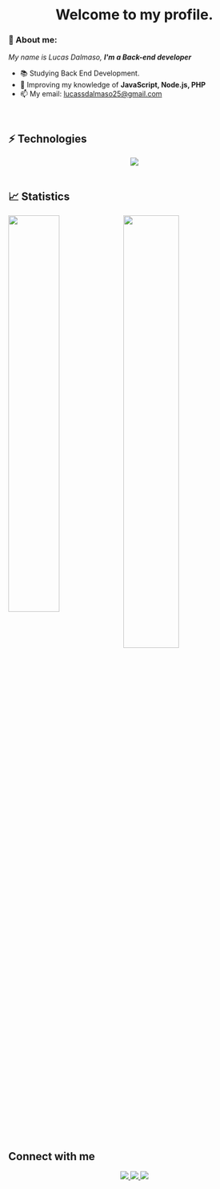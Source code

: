 <h1 align='center'> Welcome to my profile. </h1>

### 👋 About me:

<p>
  <em>
    My name is Lucas Dalmaso, <strong>I'm a Back-end developer</strong>
  </em>
</p>
 
- 📚 Studying Back End Development.
- 🚀 Improving my knowledge of <strong>JavaScript, Node.js, PHP</strong>
- 📫 My email: lucassdalmaso25@gmail.com

<br>

## ⚡ Technologies

<div align="center">
  <img src="https://skillicons.dev/icons?i=javascript,nodejs,react,git,github"></img>
</div>
  
<br>

## 📈 Statistics

<img align="left" width="45%" src="https://github-readme-stats.vercel.app/api?username=07Dalmaso&show_icons=true&theme=merko"></img>

<img width="47%" src="https://github-readme-stats.vercel.app/api/top-langs/?username=07Dalmaso&layout=compact&theme=merko"></img>



##  Connect with me

<div align="center">
  <p>
<a href="https://www.linkedin.com/in/lucas-dalmaso-170006232/"> 
	<img src="https://img.shields.io/badge/LinkedIn-0077B5?style=for-the-badge&logo=linkedin&logoColor=white" />
<a href="mailto:lucassdalmaso25@gmail.com"> 
	<img src="https://img.shields.io/badge/Gmail-D14836?style=for-the-badge&logo=gmail&logoColor=white" />
 <a/>
 <a href="https://www.instagram.com/lucas_dalmaso/"> 
	<img src="https://img.shields.io/badge/Instagram-E4405F?style=for-the-badge&logo=instagram&logoColor=white" />
 <a/><br><br>
</div>
